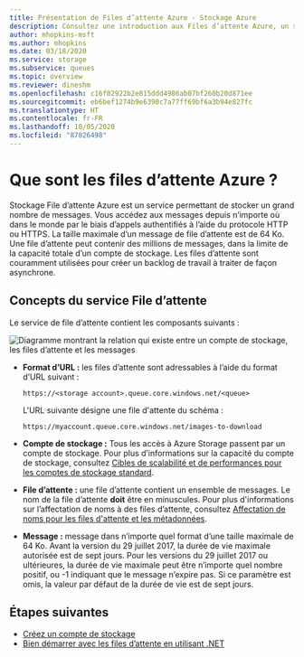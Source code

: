 ```yaml
---
title: Présentation de Files d’attente Azure - Stockage Azure
description: Consultez une introduction aux Files d’attente Azure, un service permettant de stocker un grand nombre de messages. Un service de file d’attente contient un format d’URL, un compte de stockage, une file d’attente et un message.
author: mhopkins-msft
ms.author: mhopkins
ms.date: 03/18/2020
ms.service: storage
ms.subservice: queues
ms.topic: overview
ms.reviewer: dineshm
ms.openlocfilehash: c16f02922b2e815ddd4986ab07bf260b20d871ee
ms.sourcegitcommit: eb6bef1274b9e6390c7a77ff69bf6a3b94e827fc
ms.translationtype: HT
ms.contentlocale: fr-FR
ms.lasthandoff: 10/05/2020
ms.locfileid: "87826498"
---
```

# <a name="what-are-azure-queues"></a>Que sont les files d’attente Azure ?

Stockage File d’attente Azure est un service permettant de stocker un grand nombre de messages. Vous accédez aux messages depuis n’importe où dans le monde par le biais d’appels authentifiés à l’aide du protocole HTTP ou HTTPS. La taille maximale d’un message de file d’attente est de 64 Ko. Une file d’attente peut contenir des millions de messages, dans la limite de la capacité totale d’un compte de stockage. Les files d’attente sont couramment utilisées pour créer un backlog de travail à traiter de façon asynchrone.

## <a name="queue-service-concepts"></a>Concepts du service File d’attente

Le service de file d’attente contient les composants suivants :

![Diagramme montrant la relation qui existe entre un compte de stockage, les files d’attente et les messages](./media/storage-queues-introduction/queue1.png)

* **Format d’URL :** les files d’attente sont adressables à l’aide du format d’URL suivant :

    `https://<storage account>.queue.core.windows.net/<queue>`
  
    L'URL suivante désigne une file d'attente du schéma :  
  
    `https://myaccount.queue.core.windows.net/images-to-download`

* **Compte de stockage :** Tous les accès à Azure Storage passent par un compte de stockage. Pour plus d’informations sur la capacité du compte de stockage, consultez [Cibles de scalabilité et de performances pour les comptes de stockage standard](../common/scalability-targets-standard-account.md?toc=%2fazure%2fstorage%2fqueues%2ftoc.json).

* **File d’attente :** une file d’attente contient un ensemble de messages. Le nom de la file d’attente **doit** être en minuscules. Pour plus d'informations sur l’affectation de noms à des files d’attente, consultez [Affectation de noms pour les files d'attente et les métadonnées](https://msdn.microsoft.com/library/azure/dd179349.aspx).

* **Message :** message dans n’importe quel format d’une taille maximale de 64 Ko. Avant la version du 29 juillet 2017, la durée de vie maximale autorisée est de sept jours. Pour les versions du 29 juillet 2017 ou ultérieures, la durée de vie maximale peut être n’importe quel nombre positif, ou -1 indiquant que le message n’expire pas. Si ce paramètre est omis, la valeur par défaut de la durée de vie est de sept jours.

## <a name="next-steps"></a>Étapes suivantes

* [Créez un compte de stockage](../storage-create-storage-account.md?toc=%2fazure%2fstorage%2fqueues%2ftoc.json)
* [Bien démarrer avec les files d’attente en utilisant .NET](storage-dotnet-how-to-use-queues.md)
